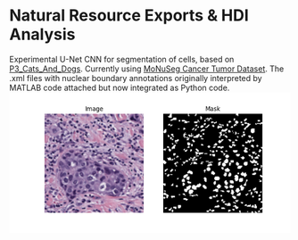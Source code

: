# Natural Resource Exports & HDI Analysis

Experimental U-Net CNN for segmentation of cells, based on [P3_Cats_And_Dogs](https://github.com/NightlyTwo58/P3_Cats_And_Dogs).
Currently using [MoNuSeg Cancer Tumor Dataset](https://monuseg.grand-challenge.org/Data/). The .xml files with nuclear boundary annotations originally interpreted by MATLAB code attached but now integrated as Python code.
![Example Image](example_seg.png)
